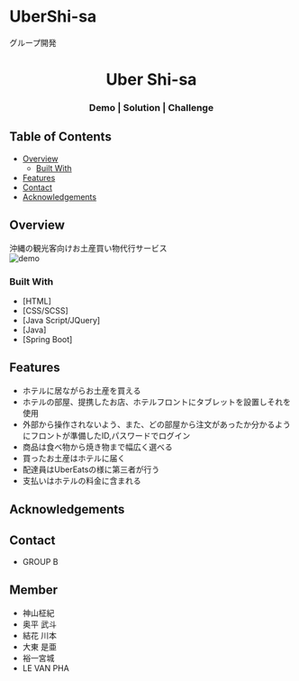 # UberShi-sa
グループ開発
<!-- Please update value in the {}  -->

<h1 align="center">Uber Shi-sa</h1>

<div align="center">
<!--    Solution for a challenge from  # -->
</div>

<div align="center">
  <h3>
<!--     <a href="https://recipeblog-a.netlify.app/"> -->
      Demo
    </a>
    <span> | </span>
<!--     <a href="https://github.com/Re2devils/Recipe-blog/blob/main/README.md"> -->
      Solution
    </a>
    <span> | </span>
<!--     <a href="https://devchallenges.io/challenges/OEKdUZ6xs0h99C38XVht"> -->
      Challenge
    </a>
  </h3>
</div>

<!-- TABLE OF CONTENTS -->

## Table of Contents

- [Overview](#overview)
  - [Built With](#built-with)
- [Features](#features)
- [Contact](#contact)
- [Acknowledgements](#acknowledgements)

<!-- OVERVIEW -->

## Overview
沖縄の観光客向けお土産買い物代行サービス	
![demo](https://user-images.githubusercontent.com/85560257/122374914-b9442c80-cf9d-11eb-9574-cbdf2f8c6013.png)


### Built With

<!-- This section should list any major frameworks that you built your project using. Here are a few examples.-->

- [HTML]
- [CSS/SCSS]
- [Java Script/JQuery]
- [Java]
- [Spring Boot]
<!-- - [Tailwind](https://tailwindcss.com/) -->

## Features

<!-- List the features of your application or follow the template. Don't share the figma file here :) -->
- ホテルに居ながらお土産を買える
- ホテルの部屋、提携したお店、ホテルフロントにタブレットを設置しそれを使用
- 外部から操作されないよう、また、どの部屋から注文があったか分かるようにフロントが準備したID,パスワードでログイン
- 商品は食べ物から焼き物まで幅広く選べる
- 買ったお土産はホテルに届く
- 配達員はUberEatsの様に第三者が行う
- 支払いはホテルの料金に含まれる



## Acknowledgements



## Contact

- GROUP B
## Member
- 神山柾紀
- 奥平 武斗
- 結花 川本
- 大東 是亜
- 裕一宮城
- LE VAN PHA

